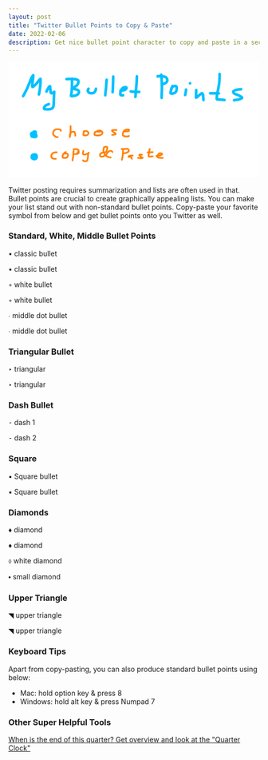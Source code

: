 ```yaml
---
layout: post
title: "Twitter Bullet Points to Copy & Paste"
date: 2022-02-06
description: Get nice bullet point character to copy and paste in a second.
---
```


![Twitter Bullet Points How To](/images/twitter-bullet-points.png)

Twitter posting requires summarization and lists are often used in that. 
Bullet points are crucial to create graphically appealing lists.
You can make your list stand out with non-standard bullet points.
Copy-paste your favorite symbol from below and get bullet points onto you Twitter as well.


### Standard, White, Middle Bullet Points

• classic bullet

• classic bullet

◦ white bullet

◦ white bullet

∙ middle dot bullet

∙ middle dot bullet


### Triangular Bullet
‣ triangular

‣ triangular


### Dash Bullet
⁃ dash 1

⁃ dash 2



### Square

▪ Square bullet

▪ Square bullet


### Diamonds

♦ diamond

♦ diamond

⬨ white diamond

⬩ small diamond 



### Upper Triangle 

◥ upper triangle

◥ upper triangle


### Keyboard Tips

Apart from copy-pasting, you can also produce standard bullet points using below:
- Mac: hold option key & press 8
- Windows: hold alt key & press Numpad 7

### Other Super Helpful Tools
[When is the end of this quarter? Get overview and look at the "Quarter Clock"](/when-is-the-end-of-current-quarter.html)